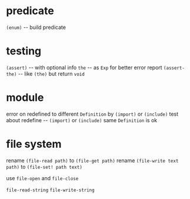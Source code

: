 # predicate

`(enum)` -- build predicate

# testing

`(assert)` -- with optional info
`the` -- as `Exp` for better error report
`(assert-the)` -- like `(the)` but return `void`

# module

error on redefined to different `Definition` by `(import)` or `(include)`
test about redefine -- `(import)` or `(include)` same `Definition` is ok

# file system

rename `(file-read path)` to `(file-get path)`
rename `(file-write text path)` to `(file-set! path text)`

use `file-open` and `file-close`

`file-read-string`
`file-write-string`

